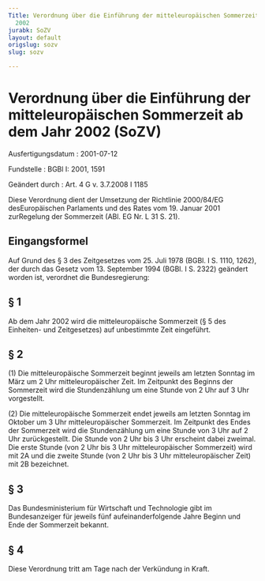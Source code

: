 ```yaml
---
Title: Verordnung über die Einführung der mitteleuropäischen Sommerzeit ab dem Jahr
  2002
jurabk: SoZV
layout: default
origslug: sozv
slug: sozv

---
```


# Verordnung über die Einführung der mitteleuropäischen Sommerzeit ab dem Jahr 2002 (SoZV)

Ausfertigungsdatum
:   2001-07-12

Fundstelle
:   BGBl I: 2001, 1591

Geändert durch
:   Art. 4 G v. 3.7.2008 I 1185

Diese Verordnung dient der Umsetzung der Richtlinie 2000/84/EG
desEuropäischen Parlaments und des Rates vom 19. Januar 2001
zurRegelung der Sommerzeit (ABl. EG Nr. L 31 S. 21).


## Eingangsformel

Auf Grund des § 3 des Zeitgesetzes vom 25. Juli 1978 (BGBl. I S. 1110,
1262), der durch das Gesetz vom 13. September 1994 (BGBl. I S. 2322)
geändert worden ist, verordnet die Bundesregierung:


## § 1

Ab dem Jahr 2002 wird die mitteleuropäische Sommerzeit (§ 5 des
Einheiten- und Zeitgesetzes) auf unbestimmte Zeit eingeführt.


## § 2

(1) Die mitteleuropäische Sommerzeit beginnt jeweils am letzten
Sonntag im März um 2 Uhr mitteleuropäischer Zeit. Im Zeitpunkt des
Beginns der Sommerzeit wird die Stundenzählung um eine Stunde von 2
Uhr auf 3 Uhr vorgestellt.

(2) Die mitteleuropäische Sommerzeit endet jeweils am letzten Sonntag
im Oktober um 3 Uhr mitteleuropäischer Sommerzeit. Im Zeitpunkt des
Endes der Sommerzeit wird die Stundenzählung um eine Stunde von 3 Uhr
auf 2 Uhr zurückgestellt. Die Stunde von 2 Uhr bis 3 Uhr erscheint
dabei zweimal. Die erste Stunde (von 2 Uhr bis 3 Uhr
mitteleuropäischer Sommerzeit) wird mit 2A und die zweite Stunde (von
2 Uhr bis 3 Uhr mitteleuropäischer Zeit) mit 2B bezeichnet.


## § 3

Das Bundesministerium für Wirtschaft und Technologie gibt im
Bundesanzeiger für jeweils fünf aufeinanderfolgende Jahre Beginn und
Ende der Sommerzeit bekannt.


## § 4

Diese Verordnung tritt am Tage nach der Verkündung in Kraft.

